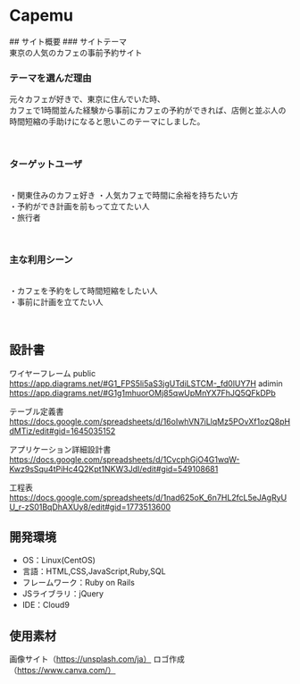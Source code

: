
<h1>Capemu</h1>
​
## サイト概要
### サイトテーマ
<br>
東京の人気のカフェの事前予約サイト

### テーマを選んだ理由
元々カフェが好きで、東京に住んでいた時、<br>
カフェで1時間並んた経験から事前にカフェの予約ができれば、店側と並ぶ人の時間短縮の手助けになると思いこのテーマにしました。

​
### ターゲットユーザ
<br>
・関東住みのカフェ好き
・人気カフェで時間に余裕を持ちたい方<br>
・予約ができ計画を前もって立てたい人<br>
・旅行者


​
### 主な利用シーン
<br>
・カフェを予約をして時間短縮をしたい人<br>
・事前に計画を立てたい人

​
## 設計書
ワイヤーフレーム
public
https://app.diagrams.net/#G1_FPS5li5aS3jgUTdiLSTCM-_fd0lUY7H
adimin
https://app.diagrams.net/#G1g1mhuorOMj85qwUpMnYX7FhJQ5QFkDPb

テーブル定義書
https://docs.google.com/spreadsheets/d/16oIwhVN7iLlqMz5POvXf1ozQ8pHdMTiz/edit#gid=1645035152

アプリケーション詳細設計書
https://docs.google.com/spreadsheets/d/1CvcphGjO4G1wqW-Kwz9sSqu4tPiHc4Q2Kpt1NKW3JdI/edit#gid=549108681

工程表
https://docs.google.com/spreadsheets/d/1nad625oK_6n7HL2fcL5eJAgRyUU_r-zS01BqDhAXUy8/edit#gid=1773513600
​
## 開発環境
- OS：Linux(CentOS)
- 言語：HTML,CSS,JavaScript,Ruby,SQL
- フレームワーク：Ruby on Rails
- JSライブラリ：jQuery
- IDE：Cloud9
​
## 使用素材
画像サイト（https://unsplash.com/ja）
ロゴ作成（https://www.canva.com/）